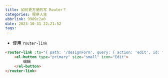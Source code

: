 ```yaml
---
title: 如何更方便的写 Router？
categories: 程序人生
abbrlink: 9989c2a0
date: 2023-10-31 22:21:52
tags:
---
```


- 使用 `router-link`

```html
<router-link :to="{ path: '/designForm', query: { action: 'edit', id: formItem.id } }">
    <el-button type="primary" size="small" icon="Edit">
        编辑
    </el-button>
</router-link>
```

